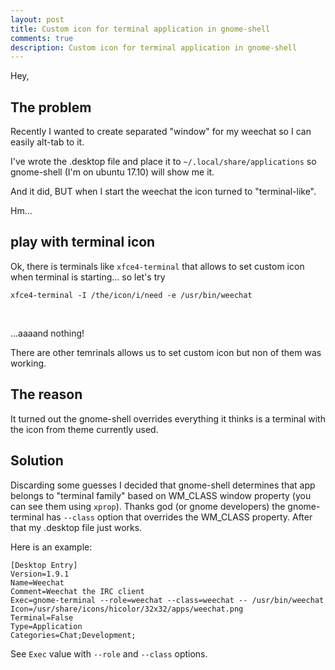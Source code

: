```yaml
---
layout: post
title: Custom icon for terminal application in gnome-shell
comments: true
description: Custom icon for terminal application in gnome-shell
---
```


Hey,

## The problem

Recently I wanted to create separated "window" for my weechat
so I can easily alt-tab to it.

I've wrote the .desktop file and place it to `~/.local/share/applications` so
gnome-shell (I'm on ubuntu 17.10) will show me it.

And it did, BUT when I start the weechat the icon turned to "terminal-like".

Hm...

## play with terminal icon

Ok, there is terminals like `xfce4-terminal` that allows to set custom icon
when terminal is starting... so let's try

```
xfce4-terminal -I /the/icon/i/need -e /usr/bin/weechat
```
<br/>

...aaaand nothing!

There are other temrinals allows us to set custom icon but non of them was working.

## The reason

It turned out the gnome-shell overrides everything it thinks is a terminal with the icon from theme currently used.

## Solution

Discarding some guesses I decided that gnome-shell determines that app belongs to "terminal family" based on WM\_CLASS
window property (you can see them using `xprop`). Thanks god (or gnome developers) the gnome-terminal has `--class` option
that overrides the WM\_CLASS property. After that my .desktop file just works.

Here is an example:

```
[Desktop Entry]
Version=1.9.1
Name=Weechat
Comment=Weechat the IRC client
Exec=gnome-terminal --role=weechat --class=weechat -- /usr/bin/weechat
Icon=/usr/share/icons/hicolor/32x32/apps/weechat.png
Terminal=False
Type=Application
Categories=Chat;Development;
```

See `Exec` value with `--role` and `--class` options.
